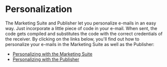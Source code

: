 # Personalization

The Marketing Suite and Publisher let you personalize e-mails in an easy way.
Just incorporate a little piece of code in your e-mail. When sent, the code gets
compiled and substitutes the code with the correct credentials of the receiver.
By clicking on the links below, you'll find out how to personalize your e-mails
in the Marketing Suite as well as the Publisher:

* [Personalizing with the Marketing Suite](personalizing-your-newsletter-with-the-marketing-suite.md)
* [Personalizing with the Publisher](personalizing-your-newsletter-with-the-publisher.md)